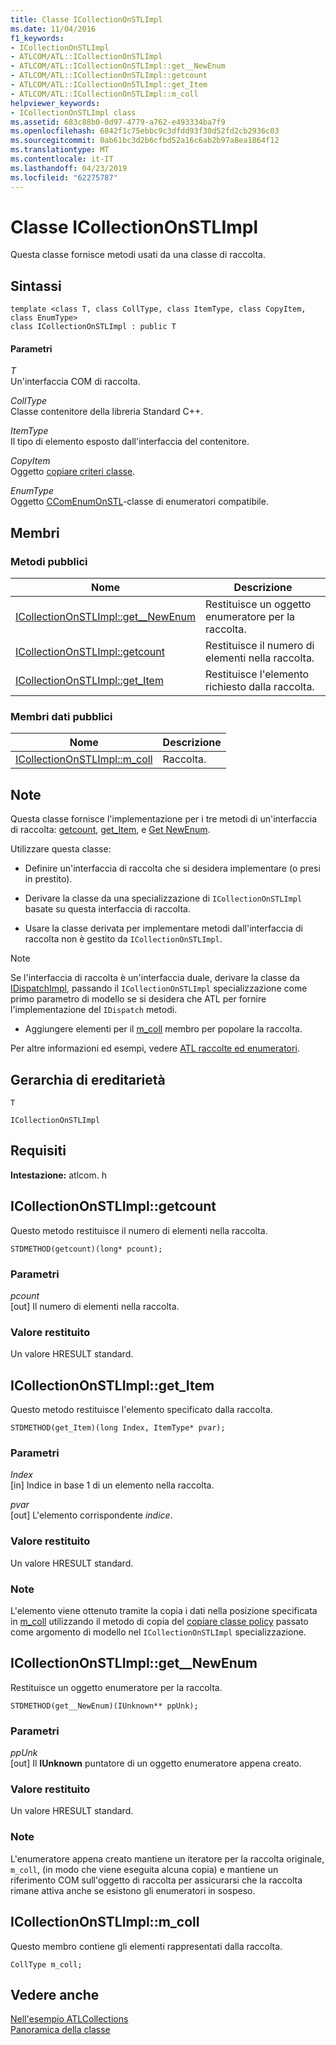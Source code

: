 ```yaml
---
title: Classe ICollectionOnSTLImpl
ms.date: 11/04/2016
f1_keywords:
- ICollectionOnSTLImpl
- ATLCOM/ATL::ICollectionOnSTLImpl
- ATLCOM/ATL::ICollectionOnSTLImpl::get__NewEnum
- ATLCOM/ATL::ICollectionOnSTLImpl::getcount
- ATLCOM/ATL::ICollectionOnSTLImpl::get_Item
- ATLCOM/ATL::ICollectionOnSTLImpl::m_coll
helpviewer_keywords:
- ICollectionOnSTLImpl class
ms.assetid: 683c88b0-0d97-4779-a762-e493334ba7f9
ms.openlocfilehash: 6842f1c75ebbc9c3dfdd93f30d52fd2cb2936c03
ms.sourcegitcommit: 0ab61bc3d2b6cfbd52a16c6ab2b97a8ea1864f12
ms.translationtype: MT
ms.contentlocale: it-IT
ms.lasthandoff: 04/23/2019
ms.locfileid: "62275787"
---
```

# <a name="icollectiononstlimpl-class"></a>Classe ICollectionOnSTLImpl

Questa classe fornisce metodi usati da una classe di raccolta.

## <a name="syntax"></a>Sintassi

```
template <class T, class CollType, class ItemType, class CopyItem, class EnumType>
class ICollectionOnSTLImpl : public T
```

#### <a name="parameters"></a>Parametri

*T*<br/>
Un'interfaccia COM di raccolta.

*CollType*<br/>
Classe contenitore della libreria Standard C++.

*ItemType*<br/>
Il tipo di elemento esposto dall'interfaccia del contenitore.

*CopyItem*<br/>
Oggetto [copiare criteri classe](../../atl/atl-copy-policy-classes.md).

*EnumType*<br/>
Oggetto [CComEnumOnSTL](../../atl/reference/ccomenumonstl-class.md)-classe di enumeratori compatibile.

## <a name="members"></a>Membri

### <a name="public-methods"></a>Metodi pubblici

|Nome|Descrizione|
|----------|-----------------|
|[ICollectionOnSTLImpl::get__NewEnum](#newenum)|Restituisce un oggetto enumeratore per la raccolta.|
|[ICollectionOnSTLImpl::getcount](#get_count)|Restituisce il numero di elementi nella raccolta.|
|[ICollectionOnSTLImpl::get_Item](#get_item)|Restituisce l'elemento richiesto dalla raccolta.|

### <a name="public-data-members"></a>Membri dati pubblici

|Nome|Descrizione|
|----------|-----------------|
|[ICollectionOnSTLImpl::m_coll](#m_coll)|Raccolta.|

## <a name="remarks"></a>Note

Questa classe fornisce l'implementazione per i tre metodi di un'interfaccia di raccolta: [getcount](#get_count), [get_Item](#get_item), e [Get NewEnum](#newenum).

Utilizzare questa classe:

- Definire un'interfaccia di raccolta che si desidera implementare (o presi in prestito).

- Derivare la classe da una specializzazione di `ICollectionOnSTLImpl` basate su questa interfaccia di raccolta.

- Usare la classe derivata per implementare metodi dall'interfaccia di raccolta non è gestito da `ICollectionOnSTLImpl`.

> [!NOTE]
>  Se l'interfaccia di raccolta è un'interfaccia duale, derivare la classe da [IDispatchImpl](../../atl/reference/idispatchimpl-class.md), passando il `ICollectionOnSTLImpl` specializzazione come primo parametro di modello se si desidera che ATL per fornire l'implementazione del `IDispatch` metodi.

- Aggiungere elementi per il [m_coll](#m_coll) membro per popolare la raccolta.

Per altre informazioni ed esempi, vedere [ATL raccolte ed enumeratori](../../atl/atl-collections-and-enumerators.md).

## <a name="inheritance-hierarchy"></a>Gerarchia di ereditarietà

`T`

`ICollectionOnSTLImpl`

## <a name="requirements"></a>Requisiti

**Intestazione:** atlcom. h

##  <a name="get_count"></a>  ICollectionOnSTLImpl::getcount

Questo metodo restituisce il numero di elementi nella raccolta.

```
STDMETHOD(getcount)(long* pcount);
```

### <a name="parameters"></a>Parametri

*pcount*<br/>
[out] Il numero di elementi nella raccolta.

### <a name="return-value"></a>Valore restituito

Un valore HRESULT standard.

##  <a name="get_item"></a>  ICollectionOnSTLImpl::get_Item

Questo metodo restituisce l'elemento specificato dalla raccolta.

```
STDMETHOD(get_Item)(long Index, ItemType* pvar);
```

### <a name="parameters"></a>Parametri

*Index*<br/>
[in] Indice in base 1 di un elemento nella raccolta.

*pvar*<br/>
[out] L'elemento corrispondente *indice*.

### <a name="return-value"></a>Valore restituito

Un valore HRESULT standard.

### <a name="remarks"></a>Note

L'elemento viene ottenuto tramite la copia i dati nella posizione specificata in [m_coll](#m_coll) utilizzando il metodo di copia del [copiare classe policy](../../atl/atl-copy-policy-classes.md) passato come argomento di modello nel `ICollectionOnSTLImpl` specializzazione.

##  <a name="newenum"></a>  ICollectionOnSTLImpl::get__NewEnum

Restituisce un oggetto enumeratore per la raccolta.

```
STDMETHOD(get__NewEnum)(IUnknown** ppUnk);
```

### <a name="parameters"></a>Parametri

*ppUnk*<br/>
[out] Il **IUnknown** puntatore di un oggetto enumeratore appena creato.

### <a name="return-value"></a>Valore restituito

Un valore HRESULT standard.

### <a name="remarks"></a>Note

L'enumeratore appena creato mantiene un iteratore per la raccolta originale, `m_coll`, (in modo che viene eseguita alcuna copia) e mantiene un riferimento COM sull'oggetto di raccolta per assicurarsi che la raccolta rimane attiva anche se esistono gli enumeratori in sospeso.

##  <a name="m_coll"></a>  ICollectionOnSTLImpl::m_coll

Questo membro contiene gli elementi rappresentati dalla raccolta.

```
CollType m_coll;
```

## <a name="see-also"></a>Vedere anche

[Nell'esempio ATLCollections](../../overview/visual-cpp-samples.md)<br/>
[Panoramica della classe](../../atl/atl-class-overview.md)
